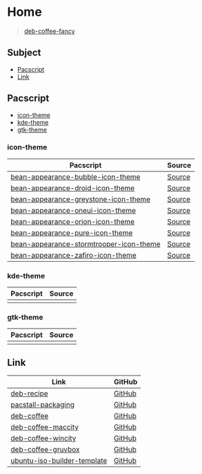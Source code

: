 

# Home

> [deb-coffee-fancy](https://github.com/samwhelp/deb-coffee-fancy)




## Subject

* [Pacscript](#pacscript)
* [Link](#link)




## Pacscript

* [icon-theme](#icon-theme)
* [kde-theme](#kde-theme)
* [gtk-theme](#gtk-theme)




### icon-theme

| Pacscript | Source |
| --------- | ------ |
| [bean-appearance-bubble-icon-theme](https://github.com/samwhelp/deb-coffee/blob/main/packages/bean-appearance-bubble-icon-theme/bean-appearance-bubble-icon-theme.pacscript) | [Source](https://github.com/yeyushengfan258/Bubble-icon-theme) |
| [bean-appearance-droid-icon-theme](https://github.com/samwhelp/deb-coffee/blob/main/packages/bean-appearance-droid-icon-theme/bean-appearance-droid-icon-theme.pacscript) | [Source](https://github.com/SethStormR/Droid) |
| [bean-appearance-greystone-icon-theme](https://github.com/samwhelp/deb-coffee/blob/main/packages/bean-appearance-greystone-icon-theme/bean-appearance-greystone-icon-theme.pacscript) | [Source](https://github.com/SethStormR/GreyStone) |
| [bean-appearance-oneui-icon-theme](https://github.com/samwhelp/deb-coffee/blob/main/packages/bean-appearance-oneui-icon-theme/bean-appearance-oneui-icon-theme.pacscript) | [Source](https://github.com/mjkim0727/OneUI4-Icons) |
| [bean-appearance-orion-icon-theme](https://github.com/samwhelp/deb-coffee/blob/main/packages/bean-appearance-orion-icon-theme/bean-appearance-orion-icon-theme.pacscript) | [Source](https://github.com/SethStormR/Orion) |
| [bean-appearance-pure-icon-theme](https://github.com/samwhelp/deb-coffee/blob/main/packages/bean-appearance-pure-icon-theme/bean-appearance-pure-icon-theme.pacscript) | [Source](https://github.com/mjkim0727/Pure-icon-theme) |
| [bean-appearance-stormtrooper-icon-theme](https://github.com/samwhelp/deb-coffee/blob/main/packages/bean-appearance-stormtrooper-icon-theme/bean-appearance-stormtrooper-icon-theme.pacscript) | [Source](https://github.com/SethStormR/Stormtrooper) |
| [bean-appearance-zafiro-icon-theme](https://github.com/samwhelp/deb-coffee/blob/main/packages/bean-appearance-zafiro-icon-theme/bean-appearance-zafiro-icon-theme.pacscript) | [Source](https://github.com/zayronxio/Zafiro-icons) |


### kde-theme

| Pacscript | Source |
| --------- | ------ |
|  |  |


### gtk-theme

| Pacscript | Source |
| --------- | ------ |
|  |  |




## Link

| Link | GitHub |
| ---- | ------ |
| [deb-recipe](https://samwhelp.github.io/deb-recipe/) | [GitHub](https://github.com/samwhelp/deb-recipe) |
| [pacstall-packaging](https://samwhelp.github.io/deb-recipe/) | [GitHub](https://github.com/samwhelp/pacstall-packaging) |
| [deb-coffee](https://samwhelp.github.io/deb-coffee/) | [GitHub](https://github.com/samwhelp/deb-coffee) |
| [deb-coffee-maccity](https://samwhelp.github.io/deb-coffee-maccity/) | [GitHub](https://github.com/samwhelp/deb-coffee-maccity) |
| [deb-coffee-wincity](https://samwhelp.github.io/deb-coffee-wincity/) | [GitHub](https://github.com/samwhelp/deb-coffee-wincity) |
| [deb-coffee-gruvbox](https://samwhelp.github.io/deb-coffee-gruvbox/) | [GitHub](https://github.com/samwhelp/deb-coffee-gruvbox) |
| [ubuntu-iso-builder-template](https://samwhelp.github.io/ubuntu-iso-builder-template/) | [GitHub](https://github.com/samwhelp/ubuntu-iso-builder-template) |
